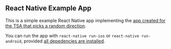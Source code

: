 React Native Example App
------------------------

This is a simple example React Native app implementing the [app created for the TSA that picks a random direction](https://arstechnica.com/tech-policy/2016/04/tsa-spent-47000-on-an-app-that-just-randomly-picks-lanes-for-passengers/).

You can run the app with `react-native run-ios` or `react-native run-android`, provided [all depedencies are installed](https://facebook.github.io/react-native/docs/getting-started.html).
